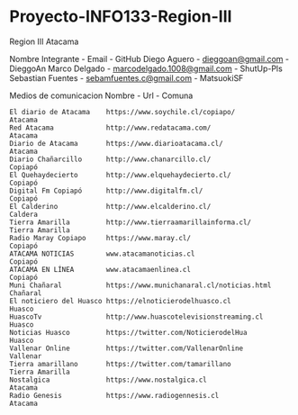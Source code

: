 # Proyecto-INFO133-Region-III

Region III Atacama

Nombre Integrante - Email - GitHub
    Diego Aguero - dieggoan@gmail.com - DieggoAn
    Marco Delgado - marcodelgado.1008@gmail.com - ShutUp-Pls
    Sebastian Fuentes - sebamfuentes.c@gmail.com - MatsuokiSF

Medios de comunicacion 
    Nombre - Url - Comuna

    El diario de Atacama	https://www.soychile.cl/copiapo/	                        Atacama
    Red Atacama	            http://www.redatacama.com/                           	Atacama
    Diario de Atacama	    https://www.diarioatacama.cl/                       	Atacama
    Diario Chañarcillo	    http://www.chanarcillo.cl/	                            Copiapó
    El Quehaydecierto	    http://www.elquehaydecierto.cl/	                        Copiapó
    Digital Fm Copiapó	    http://www.digitalfm.cl/	                            Copiapó
    El Calderino	        http://www.elcalderino.cl/	                            Caldera
    Tierra Amarilla 	    http://www.tierraamarillainforma.cl/	                Tierra Amarilla
    Radio Maray Copiapo	    https://www.maray.cl/	                                Copiapó
    ATACAMA NOTICIAS		www.atacamanoticias.cl                                  Copiapó
    ATACAMA EN LÍNEA		www.atacamaenlinea.cl                                   Copiapó
    Muni Chañaral           https://www.munichanaral.cl/noticias.html               Chañaral
    El noticiero del Huasco https://elnoticierodelhuasco.cl                         Huasco 
    HuascoTv                http://www.huascotelevisionstreaming.cl                 Huasco
    Noticias Huasco         https://twitter.com/NoticierodelHua                     Huasco  
    Vallenar Online         https://twitter.com/VallenarOnline                      Vallenar
    Tierra amarillano       https://twitter.com/tamarillano                         Tierra Amarilla
    Nostalgica              https://www.nostalgica.cl                               Atacama
    Radio Genesis           https://www.radiogennesis.cl                            Atacama